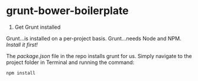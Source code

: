 # grunt-bower-boilerplate

1. Get Grunt installed


Grunt...is installed on a per-project basis.
Grunt...needs Node and NPM. _Install it first!_


The _package.json_ file in the repo installs grunt for us.
Simply navigate to the project folder in Terminal and running the command:
```javascript
npm install
```
